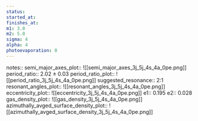 ```yaml
---
status:
started_at:
finishes_at:
m1: 3.0
m2: 5.0
sigma: 4
alpha: 4
photoevaporation: 0
---
```


notes::
semi_major_axes_plot:: ![[semi_major_axes_3j_5j_4s_4a_0pe.png]]
period_ratio:: 2.02 ± 0.03
period_ratio_plot:: ![[period_ratio_3j_5j_4s_4a_0pe.png]]
suggested_resonance:: 2:1
resonant_angles_plot:: ![[resonant_angles_3j_5j_4s_4a_0pe.png]]
eccentricity_plot:: ![[eccentricity_3j_5j_4s_4a_0pe.png]]
e1:: 0.195
e2:: 0.028
gas_density_plot:: ![[gas_density_3j_5j_4s_4a_0pe.png]]
azimuthally_avged_surface_density_plot:: ![[azimuthally_avged_surface_density_3j_5j_4s_4a_0pe.png]]
